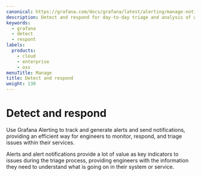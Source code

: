```yaml
---
canonical: https://grafana.com/docs/grafana/latest/alerting/manage-notifications/
description: Detect and respond for day-to-day triage and analysis of what’s going on and action you need to take
keywords:
  - grafana
  - detect
  - respont
labels:
  products:
    - cloud
    - enterprise
    - oss
menuTitle: Manage
title: Detect and respond
weight: 130
---
```


# Detect and respond

Use Grafana Alerting to track and generate alerts and send notifications, providing an efficient way for engineers to monitor, respond, and triage issues within their services.

Alerts and alert notifications provide a lot of value as key indicators to issues during the triage process, providing engineers with the information they need to understand what is going on in their system or service.
